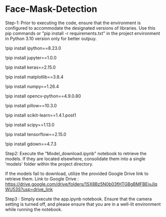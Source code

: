 # Face-Mask-Detection
Step-1: 
Prior to executing the code, ensure that the environment is configured to accommodate the designated versions of libraries.
Use this pip commands or "pip install -r requirements.txt" in the project environment in Python 3.10 version only for better outpuy.

!pip install ipython==8.23.0

!pip install jupyter==1.0.0

!pip install keras==2.15.0

!pip install matplotlib==3.8.4

!pip install numpy==1.26.4

!pip install opencv-python==4.9.0.80

!pip install pillow==10.3.0

!pip install scikit-learn==1.4.1.post1

!pip install scipy==1.13.0

!pip install tensorflow==2.15.0

!pip install gdown==4.7.3

Step2: Execute the "Model_download.ipynb" notebook to retrieve the models. If they are located elsewhere, consolidate them into a single 'models' folder within the project directory.

If the models fail to download, utilize the provided Google Drive link to retrieve them.
Link to Google Drive : https://drive.google.com/drive/folders/1SX8Bz5N0b03fHTGBgBMFBEjyJIqWU53S?usp=drive_link

Step3 : Simply execute the app.ipynb notebook. Ensure that the camera setting is turned off, and please ensure that you are in a well-lit environment while running the notebook.
